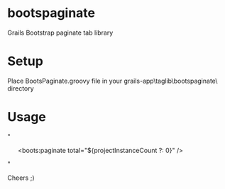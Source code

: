 # bootspaginate
Grails Bootstrap paginate tab library
# Setup
Place BootsPaginate.groovy file in your grails-app\taglib\bootspaginate\ directory

# Usage
"<ul class="pagination">
  <boots:paginate total="${projectInstanceCount ?: 0}" />
</ul>"

Cheers ;)

